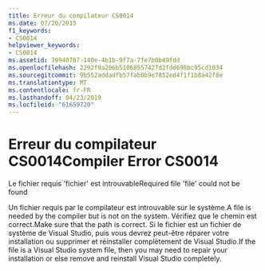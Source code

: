 ```yaml
---
title: Erreur du compilateur CS0014
ms.date: 07/20/2015
f1_keywords:
- CS0014
helpviewer_keywords:
- CS0014
ms.assetid: 79940787-140e-4b1b-9f7a-7fe7b0b49fdd
ms.openlocfilehash: 2292f9a206b51068557427d2fdd698bc95cd1034
ms.sourcegitcommit: 9b552addadfb57fab0b9e7852ed4f1f1b8a42f8e
ms.translationtype: MT
ms.contentlocale: fr-FR
ms.lasthandoff: 04/23/2019
ms.locfileid: "61659720"
---
```

# <a name="compiler-error-cs0014"></a><span data-ttu-id="d20f3-102">Erreur du compilateur CS0014</span><span class="sxs-lookup"><span data-stu-id="d20f3-102">Compiler Error CS0014</span></span>
<span data-ttu-id="d20f3-103">Le fichier requis 'fichier' est introuvable</span><span class="sxs-lookup"><span data-stu-id="d20f3-103">Required file 'file' could not be found</span></span>  
  
 <span data-ttu-id="d20f3-104">Un fichier requis par le compilateur est introuvable sur le système.</span><span class="sxs-lookup"><span data-stu-id="d20f3-104">A file is needed by the compiler but is not on the system.</span></span> <span data-ttu-id="d20f3-105">Vérifiez que le chemin est correct.</span><span class="sxs-lookup"><span data-stu-id="d20f3-105">Make sure that the path is correct.</span></span> <span data-ttu-id="d20f3-106">Si le fichier est un fichier de système de Visual Studio, puis vous devrez peut-être réparer votre installation ou supprimer et réinstaller complètement de Visual Studio.</span><span class="sxs-lookup"><span data-stu-id="d20f3-106">If the file is a Visual Studio system file, then you may need to repair your installation or else remove and reinstall Visual Studio completely.</span></span>
